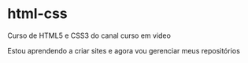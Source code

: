 # html-css
 Curso de HTML5 e CSS3 do canal curso em video

Estou aprendendo a criar sites e agora vou gerenciar meus repositórios